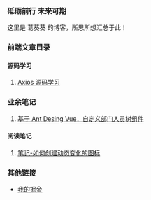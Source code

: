### 砥砺前行 未来可期

这里是 葛葵葵 的博客，所思所想汇总于此！

### 前端文章目录

#### 源码学习

1. [Axios 源码学习](https://github.com/kuikuiGe/blog/issues/2)

### 业余笔记

1. [基于 Ant Desing Vue，自定义部门人员树组件](https://github.com/kuikuiGe/blog/issues/3)

#### 阅读笔记

1. [笔记-如何创建动态变化的图标](https://github.com/kuikuiGe/blog/issues/3)

### 其他链接

- [我的掘金](https://juejin.im/user/59e1767cf265da43052da509/posts)
